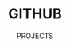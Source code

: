 ---
title: GITHUB
subtitle: PROJECTS
icon: file-code
link: https://github.com/suXinjke
image: /img/code.png
imagePos: 0% 0%
---